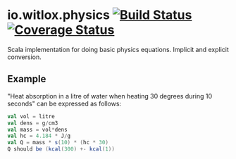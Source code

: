 # io.witlox.physics [![Build Status](https://travis-ci.org/witlox/physics.svg?branch=master)](https://travis-ci.org/witlox/physics) [![Coverage Status](https://coveralls.io/repos/github/witlox/physics/badge.svg?branch=master)](https://coveralls.io/github/witlox/physics?branch=master) 

Scala implementation for doing basic physics equations. Implicit and explicit conversion.

## Example

"Heat absorption in a litre of water when heating 30 degrees during 10 seconds" can be expressed as follows:

```scala
val vol = litre
val dens = g/cm3
val mass = vol*dens
val hc = 4.184 * J/g
val Q = mass * s(10) * (hc * 30)
Q should be (kcal(300) +- kcal(1))
```